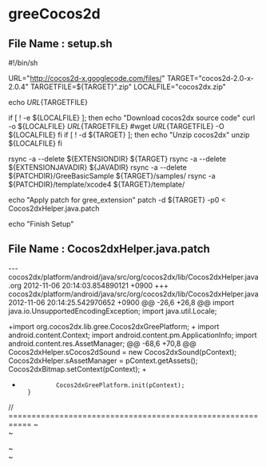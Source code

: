 greeCocos2d
===========
File Name : setup.sh
-----------------------

#!/bin/sh

URL="http://cocos2d-x.googlecode.com/files/"
TARGET="cocos2d-2.0-x-2.0.4"
TARGETFILE=${TARGET}".zip"
LOCALFILE="cocos2dx.zip"


echo ${URL}${TARGETFILE}


if [ ! -e ${LOCALFILE} ]; then
        echo "Download cocos2dx source code"
        curl -o ${LOCALFILE} ${URL}${TARGETFILE}
        #wget ${URL}${TARGETFILE} -O ${LOCALFILE}
fi
if [ ! -d ${TARGET} ]; then
        echo "Unzip cocos2dx"
        unzip ${LOCALFILE}
fi

rsync -a --delete ${EXTENSIONDIR} ${TARGET}
rsync -a --delete ${EXTENSIONJAVADIR} ${JAVADIR}
rsync -a --delete ${PATCHDIR}/GreeBasicSample ${TARGET}/samples/
rsync -a ${PATCHDIR}/template/xcode4 ${TARGET}/template/

echo "Apply patch for gree_extension"
patch -d ${TARGET} -p0 < Cocos2dxHelper.java.patch

echo "Finish Setup"


File Name : Cocos2dxHelper.java.patch
--------------------------------------
--- cocos2dx/platform/android/java/src/org/cocos2dx/lib/Cocos2dxHelper.java.org 2012-11-06 20:14:03.854890121 +0900
+++ cocos2dx/platform/android/java/src/org/cocos2dx/lib/Cocos2dxHelper.java     2012-11-06 20:14:25.542970652 +0900
@@ -26,6 +26,8 @@
 import java.io.UnsupportedEncodingException;
 import java.util.Locale;

+import org.cocos2dx.lib.gree.Cocos2dxGreePlatform;
+
 import android.content.Context;
 import android.content.pm.ApplicationInfo;
 import android.content.res.AssetManager;
@@ -68,6 +70,8 @@
                Cocos2dxHelper.sCocos2dSound = new Cocos2dxSound(pContext);
                Cocos2dxHelper.sAssetManager = pContext.getAssets();
                Cocos2dxBitmap.setContext(pContext);
+
+               Cocos2dxGreePlatform.init(pContext);
        }

// ===========================================================
~                                                                                                                                                                                                
~                                                                                 

~                                                                                                                                                                                                
~                                                                     
